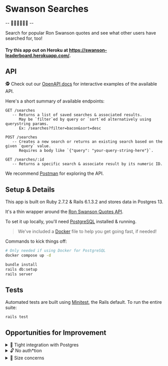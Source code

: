 # Swanson Searches

-- 🥓🍳🥞🌲🌲🛶 --

Search for popular Ron Swanson quotes and see what other users have searched for, too!

#### Try this app out on Heroku at https://swanson-leaderboard.herokuapp.com/.


## API

🕵️ Check out our [OpenAPI docs](https://petstore.swagger.io/?url=https://swanson-leaderboard.herokuapp.com/openapiv3.yml) for interactive examples of the available API.

Here's a short summary of available endpoints:

```
GET /searches
   -- Returns a list of saved searches & associated results.
      May be `filter`ed by query or `sort`ed alternatively using querystring params.
      Ex: /searches?filter=bacon&sort=desc

POST /searches
   -- Creates a new search or returns an existing search based on the given `query` value.
      Requires a body like `{"query": "your-query-string-here"}`.

GET /searches/:id
   -- Returns a specific search & associate result by its numeric ID.
```

We recommend [Postman](https://www.postman.com/) for exploring the API.


## Setup & Details

This app is built on Ruby 2.7.2 & Rails 6.1.3.2 and stores data in Postgres 13.

It's a thin wrapper around the [Ron Swanson Quotes API](https://github.com/jamesseanwright/ron-swanson-quotes).

To set it up locally, you'll need [PostgreSQL](https://www.postgresql.org/) installed & running.
> We've included a [Docker](https://www.docker.com/) file to help you get going fast, if needed!

Commands to kick things off:

```sh
# Only needed if using Docker for PostgreSQL
docker compose up -d

bundle install
rails db:setup
rails server
```


## Tests

Automated tests are built using [Minitest](https://guides.rubyonrails.org/testing.html#rails-meets-minitest), the Rails default.
To run the entire suite:

```
rails test
```


## Opportunities for Improvement

<details>
  <summary>🧶 Tight integration with Postgres</summary>
  <p>
    This app is built to use the `ARRAY` data type and includes the `ILIKE` SQL operator, both which have limited support
    outside of Postgres. It might be nice to replace these with an alternative implementation that could make the API 
    database-agnostic.
  </p>
</details>

<details>
  <summary>🔓 No auth*tion</summary>
  <p>
    That's right: this is an entirely open API at the moment. This poses a slew of problems, including the risk of serious
    abuse. At it's simplest, a protective layer may involve a quick hash provisioned for users by email & required in the 
    query params. Going further, a proper auth system likely involves OAuth + third party authentication, abuse & spam reporting,
    and maybe a tiered subscription plan for folks with heavy query needs? The sky's the limit!
  </p>
</details>

<details>
  <summary>🎈 Size concerns</summary>
  <p>
    We're not restricting query behavior here, which opens us up to attacks via massive payloads, high request rates, or both!
    This will quickly max out our database limitations and could put our source API at risk as well. Since this is a silly
    hobby project, we're relying on Heroku to shut down if overloaded. In a production environment with data that matters,
    we'd want to consider rate limiting, tighter database constraints, and more thorough validations on our controller endpoints.
  </p>
</details>
